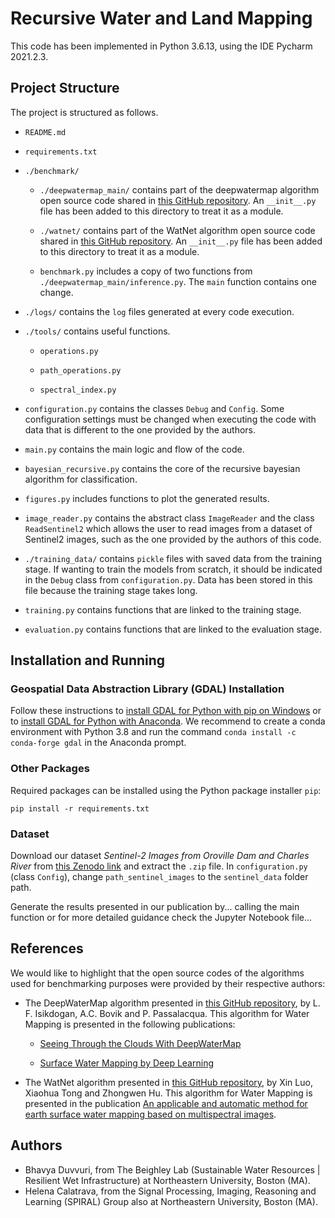 # Recursive Water and Land Mapping

This code has been implemented in Python 3.6.13, using the IDE Pycharm 2021.2.3. 

## Project Structure
The project is structured as follows.

* `README.md`

* `requirements.txt`

* `./benchmark/`

    * `./deepwatermap_main/` contains part of the deepwatermap algorithm open 
source code shared in [this GitHub repository](https://github.com/isikdogan/deepwatermap). An `__init__.py`
file has been added to this directory to treat it as a module.
    
    * `./watnet/` contains part of the WatNet algorithm open source code shared 
in [this GitHub repository](https://github.com/xinluo2018/WatNet). An `__init__.py`
file has been added to this directory to treat it as a module.

    * `benchmark.py` includes a copy of two functions from
`./deepwatermap_main/inference.py`. The `main` function contains one change.

* `./logs/` contains the `log` files generated at every code execution.

* `./tools/` contains useful functions.
    
    * `operations.py`

    * `path_operations.py`

    * `spectral_index.py`

* `configuration.py` contains the classes `Debug` and `Config`. Some configuration settings 
must be changed when executing the code with data that is different to the one provided by the 
authors.

* `main.py` contains the main logic and flow of the code.

* `bayesian_recursive.py` contains the core of the recursive bayesian algorithm for 
classification.

* `figures.py` includes functions to plot the generated results.

* `image_reader.py` contains the abstract class `ImageReader` and the class `ReadSentinel2` which
allows the user to read images from a dataset of Sentinel2 images, such as the one provided
by the authors of this code.

* `./training_data/` contains `pickle` files with saved data from the 
training stage. If wanting to train the models from scratch, it should be indicated in 
the `Debug` class from `configuration.py`. Data has been stored in this file because the
training stage takes long.

* `training.py` contains functions that are linked to the training stage.

* `evaluation.py` contains functions that are linked to the evaluation stage.

## Installation and Running

### Geospatial Data Abstraction Library (GDAL) Installation
Follow these instructions to [install GDAL for Python with pip on Windows](https://opensourceoptions.com/blog/how-to-install-gdal-for-python-with-pip-on-windows/)
or to [install GDAL for Python with Anaconda](https://opensourceoptions.com/blog/how-to-install-gdal-with-anaconda/). We recommend to create
a conda environment with Python 3.8 and run the command `conda install -c conda-forge gdal` in the Anaconda prompt.

### Other Packages
Required packages can be installed using the Python package installer `pip`:

<code>pip install -r requirements.txt</code>

### Dataset
Download our dataset *Sentinel-2 Images from Oroville Dam and Charles River* from [this Zenodo link](https://zenodo.org/record/6999172#.YzWyndjMI2x) and extract the `.zip` file. 
In `configuration.py` (class `Config`), change `path_sentinel_images` to the `sentinel_data` folder path.

Generate the results presented in our publication by... calling the main function or
for more detailed guidance check the Jupyter Notebook file...

## References

We would like to highlight that the open source codes of the algorithms used for benchmarking
purposes were provided by their respective authors:

* The DeepWaterMap algorithm presented in [this GitHub repository](https://github.com/isikdogan/deepwatermap), by 
L. F. Isikdogan, A.C. Bovik and P. Passalacqua. This algorithm for Water Mapping is presented
in the following publications:
    
    * [Seeing Through the Clouds With DeepWaterMap](https://ieeexplore.ieee.org/document/8913594)

    * [Surface Water Mapping by Deep Learning](https://ieeexplore.ieee.org/document/8013683)
    
* The WatNet algorithm presented in [this GitHub repository](https://github.com/xinluo2018/WatNet), by
Xin Luo, Xiaohua Tong and Zhongwen Hu. This algorithm for Water Mapping is presented in the publication
[An applicable and automatic method for earth surface water mapping based on multispectral images](https://www.sciencedirect.com/science/article/pii/S0303243421001793).

## Authors
* Bhavya Duvvuri, from The Beighley Lab (Sustainable Water Resources | Resilient Wet Infrastructure) at Northeastern
University, Boston (MA).
* Helena Calatrava, from the Signal Processing, Imaging, Reasoning and Learning (SPIRAL) Group also at 
Northeastern University, Boston (MA). 
